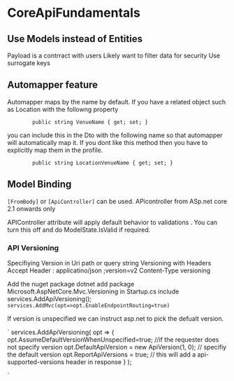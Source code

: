 # CoreApiFundamentals

## Use Models instead of Entities

Payload is a contrract with users
Likely want to filter data for security
Use surrogate keys


## Automapper feature

Automapper maps by the name by default. If you have a related object such as Location  with the followng property

`        public string VenueName { get; set; }`

you can include this in the Dto with the following name so that automapper will automatically map it. If you dont like this method then you have to explicitly map them in the profile.

`        public string LocationVenueName { get; set; }`


## Model Binding

` [FromBody] ` or ` [ApiController] ` can be used. APicontroller from ASp.net core 2.1 onwards only


APIController attribute will apply default behavior to validations . You can turn this off and do ModelState.IsValid if required.


### API Versioning 

Specifiying Version in Uri path or query string
Versioning with Headers
Accept Header  : applicatino/json ;version=v2
Content-Type versioning 

Add the nuget package dotnet add package Microsoft.AspNetCore.Mvc.Versioning
in Startup.cs include services.AddApiVersioning();
`    services.AddMvc(opt=>opt.EnableEndpointRouting=true)`

If version is unspecified we can instruct asp.net to pick the defualt version. 

`
  services.AddApiVersioning(
                opt =>
                {
                    opt.AssumeDefaultVersionWhenUnspecified=true; //if the requester does not specify version
                    opt.DefaultApiVersion = new ApiVersion(1, 0); // specifiy the default version
                    opt.ReportApiVersions = true;  // this will add a api-supported-versions header in response
                }
            );
 
`
